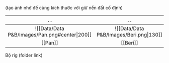 (tạo ảnh nhớ để cùng kích thước với giữ nền đất cố định)

|          .                                            .          |       .                                            .       |
| :--------------------------------------------------------------: | :--------------------------------------------------------: |
| ![[Data/Data P&B/Images/Pan.png#center\|200]] | ![[Data/Data P&B/Images/Beri.png\|130]] |
|                          [[Pan]]                          |                       [[Beri]]                       |
Bộ rig (folder link)




